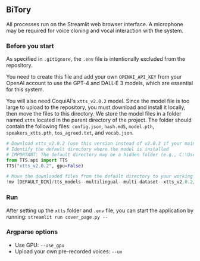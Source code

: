 ## BiTory

All processes run on the Streamlit web browser interface. 
A microphone may be required for voice cloning and vocal interaction with the system.

### Before you start
As specified in `.gitignore`, the `.env` file is intentionally excluded from the repository.

You need to create this file and add your own `OPENAI_API_KEY` from your OpenAI account to use the GPT-4 and DALL·E 3 models, which are essential for this system.

You will also need CoquiAI's `xtts_v2.0.2` model.
Since the model file is too large to upload to the repository, you must download and install it locally, then move the files to this directory.
We store the model files in a folder named `xtts` located in the parent directory of the project.
The folder should contain the following files:
`config.json`, `hash.md5`, `model.pth`, `speakers_xtts.pth`, `tos_agreed.txt`, and `vocab.json`.


```python
# Download xtts_v2.0.2 (use this version instead of v2.0.3 if your main use case involves non-English speech)
# Identify the default directory where the model is installed
# IMPORTANT: The default directory may be a hidden folder (e.g., C:\Users\YOUR_NAME\AppData\... on Windows OS)
from TTS.api import TTS
TTS("xtts_v2.0.2", gpu=False)

# Move the downloaded files from the default directory to your working directory
!mv [DEFAULT_DIR]/tts_models--multilingual--multi-dataset--xtts_v2.0.2/* [YOUR_WORKING_DIR]/tts/
```

### Run
After setting up the `xtts` folder and `.env` file, you can start the application by running:
```streamlit run cover_page.py -- ```

### Argparse options
- Use GPU: `--use_gpu`
- Upload your own pre-recorded voices: `--uv`
